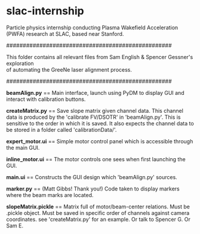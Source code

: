# slac-internship
Particle physics internship conducting Plasma Wakefield Acceleration (PWFA) research at SLAC, based near Stanford.


##################################################

This folder contains all relevant files from 
Sam English & Spencer Gessner's exploration \
of automating the GreeNe laser alignment process.

##################################################

**beamAlign.py**      ==   Main interface, launch using PyDM to display GUI and interact with calibration buttons.

**createMatrix.py**   ==   Save slope matrix given channel data. This channel data is produced by the 'calibrate FV/DSOTR' in 'beamAlign.py'.
		       This is sensitive to the order in which it is saved. It also expects the channel data to be stored in a folder called 'calibrationData/'.

**expert_motor.ui**   ==   Simple motor control panel which is accessible through the main GUI.

**inline_motor.ui**   ==   The motor controls one sees when first launching the GUI.

**main.ui**           ==   Constructs the GUI design which 'beamAlign.py' sources.

**marker.py**         ==   (Matt Gibbs! Thank you!) Code taken to display markers where the beam marks are located.

**slopeMatrix.pickle** ==   Matrix full of motor/beam-center relations. Must be .pickle object. Must be saved in specific order of channels against camera coordinates.
		       see 'createMatrix.py' for an example. Or talk to Spencer G. Or Sam E.
